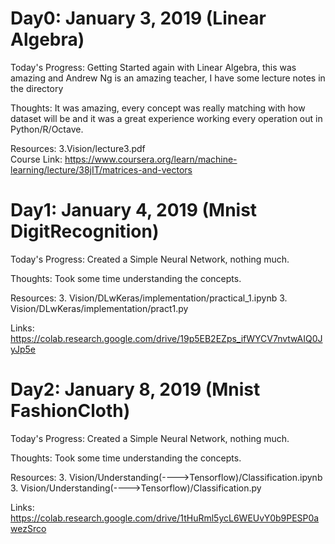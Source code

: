 # Day0: January 3, 2019 (Linear Algebra)

Today's Progress: Getting Started again with Linear Algebra, this was amazing and Andrew Ng is an amazing teacher, I have some lecture notes in the directory

Thoughts: It was amazing, every concept was really matching with how dataset will be and it was a great experience working every operation out in Python/R/Octave.

Resources: 3.Vision/lecture3.pdf                                                                                                             
Course Link: https://www.coursera.org/learn/machine-learning/lecture/38jIT/matrices-and-vectors

# Day1: January 4, 2019 (Mnist DigitRecognition)

Today's Progress: Created a Simple Neural Network, nothing much.

Thoughts: Took some time understanding the concepts.

Resources: 3. Vision/DLwKeras/implementation/practical_1.ipynb                                                                                        3. Vision/DLwKeras/implementation/pract1.py

Links: https://colab.research.google.com/drive/19p5EB2EZps_ifWYCV7nvtwAIQ0JyJp5e


# Day2: January 8, 2019 (Mnist FashionCloth)

Today's Progress: Created a Simple Neural Network, nothing much.

Thoughts: Took some time understanding the concepts.

Resources: 3. Vision/Understanding(---->Tensorflow)/Classification.ipynb                                                                              3. Vision/Understanding(---->Tensorflow)/Classification.py

Links: https://colab.research.google.com/drive/1tHuRml5ycL6WEUvY0b9PESP0awezSrco
